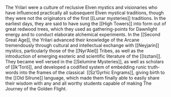 The Yrilari were a culture of reclusive Elven mystics and visionaries who have influenced practically all subsequent Elven mystical traditions, though they were not the originators of the first [[Lunar mysteries]] traditions. In the earliest days, they are said to have sung the [[High Towers]] into form out of great redwood trees, which they used as gathering-points for Dawnlight energy and to conduct elaborate alchemical experiments. In the [[Second Great Age]], the Yrilari advanced their knowledge of the Arcane tremendously through cultural and intellectual exchange with [[Neyjarin]] mystics, particularly those of the [[Nyr’Alel]] Tribes, as well as the introduction of emerging esoteric and scientific literature of the [[Isztani]]. They became well versed in the [[Selumine Mysteries]], as well as scholars of [[Ik’Torö]], and developed a codified system of embedding runic truth-words into the frames of the classical  [[Sz’Gyrhic Engrams]], giving birth to the [[Old Silrune]] language, which made them finally able to easily share their wisdom with any and all worthy students capable of making The Journey of the Golden Flight.